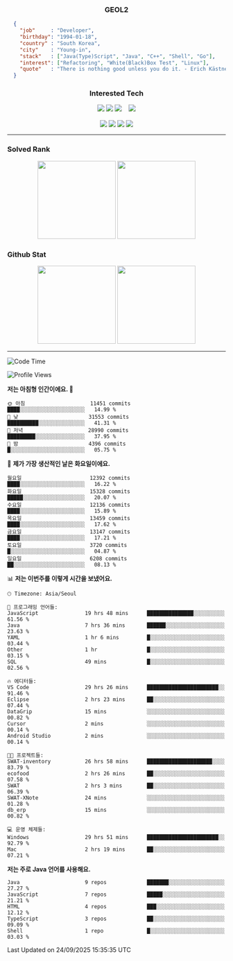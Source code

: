 <div align="center">

  ### GEOL2
</div>

```json
  {
    "job"     : "Developer",
    "birthday": "1994-01-18",
    "country" : "South Korea",
    "city"    : "Young-in",
    "stack"   : ["Java(Type)Script", "Java", "C++", "Shell", "Go"],
    "interest": ["Refactoring", "White(Black)Box Test", "Linux"], 
    "quote"   : "There is nothing good unless you do it. - Erich Kästner"
  }
  ```
  
<div align="center">
  
  ### Interested Tech
  
  <!-- <img src="https://img.shields.io/badge/Laravel-F05340?style=flat-square&logo=Laravel&logoColor=white"> -->
  <img src="https://img.shields.io/badge/SpringBoot-6DB33F?style=flat-square&logo=SpringBoot&logoColor=white">
  <!-- <img src="https://img.shields.io/badge/-NestJs-ea2845?style=flat-square&logo=nestjs&logoColor=white"> -->
  <!-- <img src="https://img.shields.io/badge/Express-000000?style=flat-square&logo=Express&logoColor=white"> -->
  <!-- <img src="https://img.shields.io/badge/Three.js-000000?style=flat-square&logo=Three.js&logoColor=white"> -->
  <img src="https://img.shields.io/badge/React-61DAFB?style=flat-square&logo=React&logoColor=black">
  <!-- <img src="https://img.shields.io/badge/next.js-000000?style=flat-square&logo=nextdotjs&logoColor=white"> -->
  <img src="https://img.shields.io/badge/OpenAI-%23412991?style=flat-square&logo=openai&logoColor=white">
  &nbsp;&nbsp;
  <!-- <br><br> -->
  
  <img src="https://img.shields.io/badge/junit-%23E33332?style=flat-square&logo=junit5&logoColor=white">
  <!-- <img src="https://img.shields.io/badge/Jest-323330?style=flat-square&logo=Jest&logoColor=white"> -->
  <br><br>
  
  <img src="https://img.shields.io/badge/Java-ED8B00?style=flat-square&logo=openjdk&logoColor=white">
  <img src="https://img.shields.io/badge/JavaScript-F7DF1E?style=flat-square&logo=JavaScript&logoColor=black">
  <img src="https://img.shields.io/badge/TypeScript-007acc?style=flat-square&logo=TypeScript&logoColor=black">
  <img src="https://img.shields.io/badge/Go-00ADD8?logo=Go&logoColor=white&style=flat-square">
  <!-- <img src="https://img.shields.io/badge/MySQL-4479A1?style=flat-square&logo=mysql&logoColor=white"><br> -->

</div>

------------

  ### Solved Rank
  
  <div align="center">
    <img height="180em" src="https://mazassumnida.wtf/api/v2/generate_badge?boj=geol2">
    <img height="180em" src="https://leetcard.jacoblin.cool/Geol2?theme=light&font=Gugi&border=0&radius=20">
  </div>
  
  ### Github Stat 
  <div align="center">
    <img height="180em" src="https://github-readme-stats-omega-five-90.vercel.app/api/?username=geol2&show_icons=true&theme=dark">
    <img height="180em" src="https://github-readme-stats-omega-five-90.vercel.app/api/top-langs/?username=geol2&show_icons=true&hide=cmake,EJS,css,scss,html,VUE&layout=compact&theme=dark&exclude_repo=raspi-web&count_private=true&langs_count=10">
  </div>
  
------------

  <!--START_SECTION:waka-->
![Code Time](http://img.shields.io/badge/Code%20Time-4%2C443%20hrs%2056%20mins-blue)

![Profile Views](http://img.shields.io/badge/Profile%20Views-4-blue)

**저는 아침형 인간이에요. 🐤** 

```text
🌞 아침                     11451 commits       ████░░░░░░░░░░░░░░░░░░░░░   14.99 % 
🌆 낮　                     31553 commits       ██████████░░░░░░░░░░░░░░░   41.31 % 
🌃 저녁                     28990 commits       █████████░░░░░░░░░░░░░░░░   37.95 % 
🌙 밤　                     4396 commits        █░░░░░░░░░░░░░░░░░░░░░░░░   05.75 % 
```
📅 **제가 가장 생산적인 날은 화요일이에요.** 

```text
월요일                      12392 commits       ████░░░░░░░░░░░░░░░░░░░░░   16.22 % 
화요일                      15328 commits       █████░░░░░░░░░░░░░░░░░░░░   20.07 % 
수요일                      12136 commits       ████░░░░░░░░░░░░░░░░░░░░░   15.89 % 
목요일                      13459 commits       ████░░░░░░░░░░░░░░░░░░░░░   17.62 % 
금요일                      13147 commits       ████░░░░░░░░░░░░░░░░░░░░░   17.21 % 
토요일                      3720 commits        █░░░░░░░░░░░░░░░░░░░░░░░░   04.87 % 
일요일                      6208 commits        ██░░░░░░░░░░░░░░░░░░░░░░░   08.13 % 
```


📊 **저는 이번주를 이렇게 시간을 보냈어요.** 

```text
🕑︎ Timezone: Asia/Seoul

💬 프로그래밍 언어들: 
JavaScript               19 hrs 48 mins      ███████████████░░░░░░░░░░   61.56 % 
Java                     7 hrs 36 mins       ██████░░░░░░░░░░░░░░░░░░░   23.63 % 
YAML                     1 hr 6 mins         █░░░░░░░░░░░░░░░░░░░░░░░░   03.44 % 
Other                    1 hr                █░░░░░░░░░░░░░░░░░░░░░░░░   03.15 % 
SQL                      49 mins             █░░░░░░░░░░░░░░░░░░░░░░░░   02.56 % 

🔥 에디터들: 
VS Code                  29 hrs 26 mins      ███████████████████████░░   91.46 % 
Eclipse                  2 hrs 23 mins       ██░░░░░░░░░░░░░░░░░░░░░░░   07.44 % 
DataGrip                 15 mins             ░░░░░░░░░░░░░░░░░░░░░░░░░   00.82 % 
Cursor                   2 mins              ░░░░░░░░░░░░░░░░░░░░░░░░░   00.14 % 
Android Studio           2 mins              ░░░░░░░░░░░░░░░░░░░░░░░░░   00.14 % 

🐱‍💻 프로젝트들: 
SWAT-inventory           26 hrs 58 mins      █████████████████████░░░░   83.79 % 
ecofood                  2 hrs 26 mins       ██░░░░░░░░░░░░░░░░░░░░░░░   07.58 % 
SWAT                     2 hrs 3 mins        ██░░░░░░░░░░░░░░░░░░░░░░░   06.39 % 
SWAT-XNote               24 mins             ░░░░░░░░░░░░░░░░░░░░░░░░░   01.28 % 
db_erp                   15 mins             ░░░░░░░░░░░░░░░░░░░░░░░░░   00.82 % 

💻 운영 체제들: 
Windows                  29 hrs 51 mins      ███████████████████████░░   92.79 % 
Mac                      2 hrs 19 mins       ██░░░░░░░░░░░░░░░░░░░░░░░   07.21 % 
```

**저는 주로 Java 언어를 사용해요.** 

```text
Java                     9 repos             ███████░░░░░░░░░░░░░░░░░░   27.27 % 
JavaScript               7 repos             █████░░░░░░░░░░░░░░░░░░░░   21.21 % 
HTML                     4 repos             ███░░░░░░░░░░░░░░░░░░░░░░   12.12 % 
TypeScript               3 repos             ██░░░░░░░░░░░░░░░░░░░░░░░   09.09 % 
Shell                    1 repo              █░░░░░░░░░░░░░░░░░░░░░░░░   03.03 % 
```




 Last Updated on 24/09/2025 15:35:35 UTC
<!--END_SECTION:waka-->

<div align="center">
  
  <!-- [![Hits](https://hits.seeyoufarm.com/api/count/incr/badge.svg?url=https%3A%2F%2Fgithub.com%2Fgeol2&count_bg=%2379C83D&title_bg=%23555555&icon=myspace.svg&icon_color=%23E7E7E7&title=hits&edge_flat=false)](https://hits.seeyoufarm.com) -->
  
</div>

<!--
**Geol2/Geol2** is a ✨ _special_ ✨ repository because its `README.md` (this file) appears on your GitHub profile.

Here are some ideas to get you started:
- 🔭 I’m currently working on ...
- 🌱 I’m currently learning ...
- 👯 I’m looking to collaborate on ...
- 🤔 I’m looking for help with ...
- 💬 Ask me about ...
- 📫 How to reach me: ...
- 😄 Pronouns: ...
- ⚡ Fun fact: ...
-->
